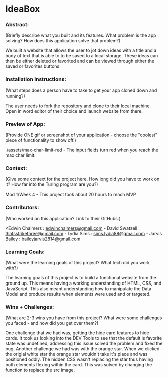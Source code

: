 # IdeaBox

### Abstract:
(Briefly describe what you built and its features. What problem is the app solving? How does this application solve that problem?)

We built a website that allows the user to jot down ideas with a title and a body of text that is able to to be saved to a local storage. These ideas can then be either deleted or favorited and can be viewed through either the saved or favorites buttons. 


### Installation Instructions:
(What steps does a person have to take to get your app cloned down and running?)

The user needs to fork the repository and clone to their local machine. Open in word editor of their choice and launch website from there. 

### Preview of App:
 (Provide ONE gif or screenshot of your application - choose the "coolest" piece of functionality to show off.)

./assets/max-char-limit-red - The input fields turn red when you reach the max char limit.


### Context:
(Give some context for the project here. How long did you have to work on it? How far into the Turing program are you?)

Mod 1/Week 4 - This project took about 20 hours to reach MVP

### Contributors:
(Who worked on this application? Link to their GitHubs.)

<Edwin Chalmers : edwinchalmers@gmail.com - David Swatzell : thatsstrikethree@gmail.com - Lydia Sims : sims.lydia88@gmail.com - Jarvis Bailey : baileyjarvis2814@gmail.com

### Learning Goals:
(What were the learning goals of this project? What tech did you work with?)

The learning goals of this project is to build a functional website from the ground up. This means having a working understanding of HTML, CSS, and JavaScript. This also meant understanding how to manipulate the Data Model and produce results when elements were used and or targeted. 


### Wins + Challenges:
(What are 2-3 wins you have from this project? What were some challenges you faced - and how did you get over them?)

One challenge that we had was, getting the hide card features to hide cards. It took us looking into the DEV Tools to see that the default is favorite state was undefined, addressing this issue solved the problem and fixed the bug. Another challenge we had was with the orange star. When we clicked the origial white star the orange star wouldn't take it's place and was positioned oddly. The hidden CSS wasn't replacing the star thus having both elements flexing within the card. This was solved by changing the function to replace the src image.